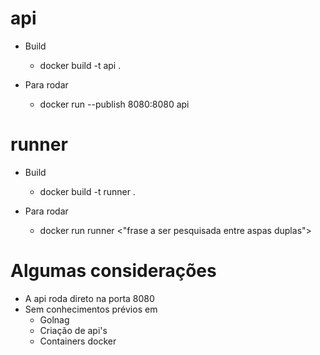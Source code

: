 # api
- Build
  - docker build -t api .

- Para rodar
  - docker run --publish 8080:8080 api

# runner
- Build
  - docker build -t runner .

- Para rodar
  - docker run runner <"frase a ser pesquisada entre aspas duplas">

# Algumas considerações
- A api roda direto na porta 8080
- Sem conhecimentos prévios em 
  - Golnag
  - Criação de api's
  - Containers docker
